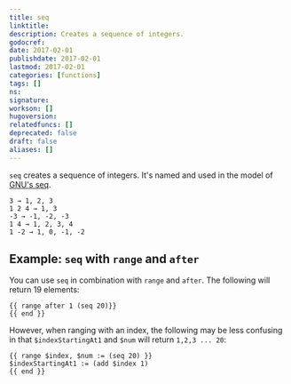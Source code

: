 ```yaml
---
title: seq
linktitle:
description: Creates a sequence of integers.
godocref:
date: 2017-02-01
publishdate: 2017-02-01
lastmod: 2017-02-01
categories: [functions]
tags: []
ns:
signature:
workson: []
hugoversion:
relatedfuncs: []
deprecated: false
draft: false
aliases: []
---
```


`seq` creates a sequence of integers. It's named and used in the model of [GNU's seq][].

```
3 → 1, 2, 3
1 2 4 → 1, 3
-3 → -1, -2, -3
1 4 → 1, 2, 3, 4
1 -2 → 1, 0, -1, -2
```

## Example: `seq` with `range` and `after`

You can use `seq` in combination with `range` and `after`. The following will return 19 elements:

```golang
{{ range after 1 (seq 20)}}
{{ end }}
```

However, when ranging with an index, the following may be less confusing in that `$indexStartingAt1` and `$num` will return `1,2,3 ... 20`:

```golang
{{ range $index, $num := (seq 20) }}
$indexStartingAt1 := (add $index 1)
{{ end }}
```


[GNU's seq]: http://www.gnu.org/software/coreutils/manual/html_node/seq-invocation.html#seq-invocation
